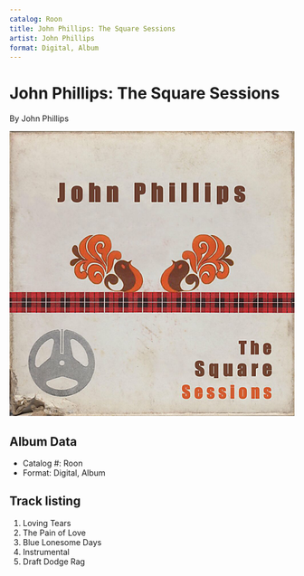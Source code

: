 ```yaml
---
catalog: Roon
title: John Phillips: The Square Sessions
artist: John Phillips
format: Digital, Album
---
```


# John Phillips: The Square Sessions

By John Phillips

![](../../assets/albumcovers/John_Phillips-John_Phillips-_The_Square_Sessions.png)

## Album Data

- Catalog #: Roon
- Format: Digital, Album


## Track listing


1. Loving Tears
2. The Pain of Love
3. Blue Lonesome Days
4. Instrumental
5. Draft Dodge Rag

